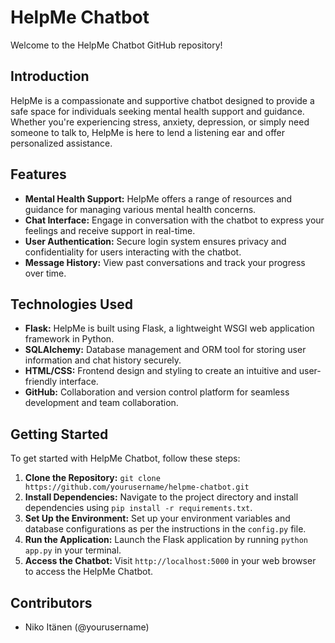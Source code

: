 # HelpMe Chatbot

Welcome to the HelpMe Chatbot GitHub repository!

## Introduction

HelpMe is a compassionate and supportive chatbot designed to provide a safe space for individuals seeking mental health support and guidance. Whether you're experiencing stress, anxiety, depression, or simply need someone to talk to, HelpMe is here to lend a listening ear and offer personalized assistance.

## Features

- **Mental Health Support:** HelpMe offers a range of resources and guidance for managing various mental health concerns.
- **Chat Interface:** Engage in conversation with the chatbot to express your feelings and receive support in real-time.
- **User Authentication:** Secure login system ensures privacy and confidentiality for users interacting with the chatbot.
- **Message History:** View past conversations and track your progress over time.

## Technologies Used

- **Flask:** HelpMe is built using Flask, a lightweight WSGI web application framework in Python.
- **SQLAlchemy:** Database management and ORM tool for storing user information and chat history securely.
- **HTML/CSS:** Frontend design and styling to create an intuitive and user-friendly interface.
- **GitHub:** Collaboration and version control platform for seamless development and team collaboration.

## Getting Started

To get started with HelpMe Chatbot, follow these steps:

1. **Clone the Repository:** `git clone https://github.com/yourusername/helpme-chatbot.git`
2. **Install Dependencies:** Navigate to the project directory and install dependencies using `pip install -r requirements.txt`.
3. **Set Up the Environment:** Set up your environment variables and database configurations as per the instructions in the `config.py` file.
4. **Run the Application:** Launch the Flask application by running `python app.py` in your terminal.
5. **Access the Chatbot:** Visit `http://localhost:5000` in your web browser to access the HelpMe Chatbot.

## Contributors

- Niko Itänen (@yourusername)
